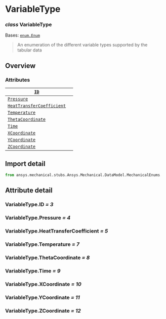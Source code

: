 <a id="variabletype"></a>

# VariableType

<a id="VariableType"></a>

### *class* VariableType

Bases: [`enum.Enum`](https://docs.python.org/3/library/enum.html#enum.Enum)

> An enumeration of the different variable types supported by the tabular data

> <!-- !! processed by numpydoc !! -->

<a id="overview"></a>

## Overview

### Attributes

| [`ID`](#VariableType.ID)                                                                             |    |
|------------------------------------------------------------------------------------------------------|----|
| [`Pressure`](../../../../ACT/Automation/Mechanical/BoundaryConditions/Pressure.md#Pressure)          |    |
| [`HeatTransferCoefficient`](#VariableType.HeatTransferCoefficient)                                   |    |
| [`Temperature`](../../../../ACT/Automation/Mechanical/BoundaryConditions/Temperature.md#Temperature) |    |
| [`ThetaCoordinate`](#VariableType.ThetaCoordinate)                                                   |    |
| [`Time`](#VariableType.Time)                                                                         |    |
| [`XCoordinate`](#VariableType.XCoordinate)                                                           |    |
| [`YCoordinate`](#VariableType.YCoordinate)                                                           |    |
| [`ZCoordinate`](#VariableType.ZCoordinate)                                                           |    |

<a id="import-detail"></a>

## Import detail

```python
from ansys.mechanical.stubs.Ansys.Mechanical.DataModel.MechanicalEnums.Table import VariableType
```

<a id="attribute-detail"></a>

## Attribute detail

<a id="VariableType.ID"></a>

### VariableType.ID *= 3*

<a id="VariableType.Pressure"></a>

### VariableType.Pressure *= 4*

<a id="VariableType.HeatTransferCoefficient"></a>

### VariableType.HeatTransferCoefficient *= 5*

<a id="VariableType.Temperature"></a>

### VariableType.Temperature *= 7*

<a id="VariableType.ThetaCoordinate"></a>

### VariableType.ThetaCoordinate *= 8*

<a id="VariableType.Time"></a>

### VariableType.Time *= 9*

<a id="VariableType.XCoordinate"></a>

### VariableType.XCoordinate *= 10*

<a id="VariableType.YCoordinate"></a>

### VariableType.YCoordinate *= 11*

<a id="VariableType.ZCoordinate"></a>

### VariableType.ZCoordinate *= 12*
